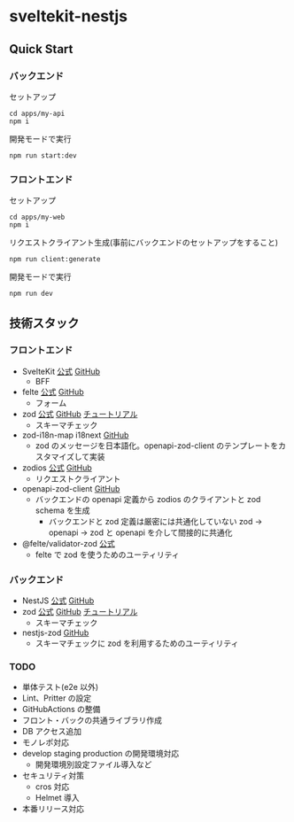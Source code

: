 # sveltekit-nestjs

## Quick Start

### バックエンド

セットアップ

```
cd apps/my-api
npm i
```

開発モードで実行

```
npm run start:dev
```

### フロントエンド

セットアップ

```
cd apps/my-web
npm i
```

リクエストクライアント生成(事前にバックエンドのセットアップをすること)

```
npm run client:generate
```

開発モードで実行

```
npm run dev
```

## 技術スタック

### フロントエンド

- SvelteKit [公式](https://kit.svelte.jp/docs/introduction) [GitHub](https://github.com/sveltejs/kit)
  - BFF
- felte [公式](https://felte.dev/docs/svelte/getting-started) [GitHub](https://github.com/pablo-abc/felte)
  - フォーム
- zod [公式](https://zod.dev/) [GitHub](https://github.com/colinhacks/zod) [チュートリアル](https://www.totaltypescript.com/tutorials/zod)
  - スキーマチェック
- zod-i18n-map i18next [GitHub](https://github.com/aiji42/zod-i18n)
  - zod のメッセージを日本語化。openapi-zod-client のテンプレートをカスタマイズして実装
- zodios [公式](https://www.zodios.org/docs/intro) [GitHub](https://github.com/ecyrbe/zodios)
  - リクエストクライアント
- openapi-zod-client [GitHub](https://github.com/astahmer/openapi-zod-client)
  - バックエンドの openapi 定義から zodios のクライアントと zod schema を生成
    - バックエンドと zod 定義は厳密には共通化していない zod → openapi → zod と openapi を介して間接的に共通化
- @felte/validator-zod [公式](https://felte.dev/docs/svelte/validators#using-zod)
  - felte で zod を使うためのユーティリティ

### バックエンド

- NestJS [公式](https://docs.nestjs.com/) [GitHub](https://github.com/nestjs/nest)
- zod [公式](https://zod.dev/) [GitHub](https://github.com/colinhacks/zod) [チュートリアル](https://www.totaltypescript.com/tutorials/zod)
  - スキーマチェック
- nestjs-zod [GitHub](https://github.com/risen228/nestjs-zod)
  - スキーマチェックに zod を利用するためのユーティリティ

### TODO

- 単体テスト(e2e 以外)
- Lint、Pritter の設定
- GitHubActions の整備
- フロント・バックの共通ライブラリ作成
- DB アクセス追加
- モノレポ対応
- develop staging production の開発環境対応
  - 開発環境別設定ファイル導入など
- セキュリティ対策
  - cros 対応
  - Helmet 導入
- 本番リリース対応
